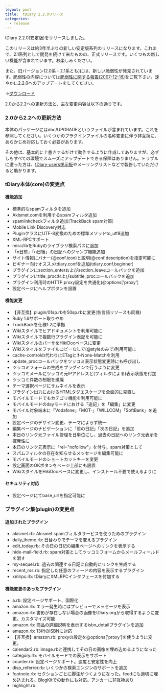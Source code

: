```yaml
---
leyout: post
title:  tDiary 2.2.0リリース
categories:
  - release
---
```

tDiary 2.2.0(安定版)をリリースしました。

このリリースは約3年半ぶりの新しい安定版系列のリリースになります。これまで、2.1系列として開発を続けて来たものの、正式リリースです。いくつもの新しい機能が含まれています。お楽しみください。

また、旧バージョン(2.0系・2.1系とも)には、新しい脆弱性が発見されています。脆弱性の内容については[脆弱性に関する報告(2007-12-16)](20071215.html)をご覧下さい。速やかに2.2.0へのアップデートをしてください。

→[ダウンロード](http://www.tdiary.org/20021112.html)

2.0から2.2への更新方法と、主な変更内容は以下の通りです。

### 2.0から2.2への更新方法
本体のパッケージにはdoc/UPGRADEというファイルが含まれています。これを参照してください。いくつかのプラグインファイルの名称変更に伴う非互換に、あらかじめ対応しておく必要があります。

その他は、基本的に上書きするだけで動作するように作成してありますが、必ずしもすべての環境でスムーズにアップデートできる保障はありません。トラブルに遭った方は、[tDiary-users掲示板](http://tdiary-users.sourceforge.jp/cgi-bin/wforum/wforum.cgi)やメーリングリストなどで報告していただけると助かります。

### tDiary本体(core)の変更点
#### 機能追加
* 標準的なspamフィルタを追加
* Akismet.comを利用するspamフィルタ追加
* spamlinkcheckフィルタ追加(TrackBack spam対策)
* Mobile Link Discovery対応
* PluginクラスにUTF-8変換のための標準メソッドto_utf8追加
* XML-RPCサポート
* misc/libをRubyのライブラリ検索パスに追加
* 「n日前」「n日後」の日記へのジャンプ機能追加
* サイト情報にバナー(@conf.icon)と説明(@conf.description)を指定可能に
* ビギナー向けオススメtdiary.confを追加(tdiary.conf.beginner)
* プラグインにsection_enterおよびsection_leaveコールバックを追加
* プラグインにtitle_procおよびsubtitle_procコールバックを追加
* プラグイン利用時のHTTP proxy設定を共通化(@options['proxy']
* 設定ページにヘルプボタンを設置

#### 機能変更
* 【非互換】plugin/01sp.rbを50sp.rbに変更(各言語リソースも同様)
* Ruby 1.6サポート取りやめ
* TrackBackを仕様1.2に準拠
* Wikiスタイルでヒアドキュメントを利用可能に
* Wikiスタイルで複数行プラグイン表記を可能に
* WikiスタイルのパーサをHikiDocベースに変更
* Wikiスタイルをファイルコピーなしで(@styleのみで)利用可能に
* cache-controlの代わりにETagとIf-None-Matchを利用
* update_procコールバックをツッコミ表示状態変更時にも呼び出し
* ツッコミフォームの生成をプラグインで行うように変更
* ツッコミメールにツッコミ元IPアドレスと(フィルタによる)表示状態を付加
* ツッコミ件数の制限を撤廃
* テーマ選択ページにサムネイルを表示
* プラグイン出力におけるHTMLタグエスケープを全面的に見直し
* モバイルモードでもカテゴリ機能を利用可能に
* モバイルモードのdayモードにおける「追記」を「編集」に変更
* モバイル対象端末に「Vodafone」「MOT-」「WILLCOM」「SoftBank」を追加
* 設定ページのデザイン変更、テーマによらず統一
* 編集ページのナビゲーションに「前の日記」「次の日記」を追加
* 本日のリンク元ファイル管理を日単位にし、過去の日記へのリンク元表示を揮発性に
* 本日のリンク元表示に「rel="nofollow"」を付与。spam対策として
* スパムフィルタの存在を知らせるメッセージを編集可能に
* モバイルモードのショートカットキーを変更
* 設定画面のOKボタンをページ上部にも設置
* WikiスタイルをHikiDocベースに変更し、インストール不要で使えるように

#### セキュリティ対応
*  設定ページにてbase_urlを指定可能に

### プラグイン集(plugin)の変更点
#### 追加されたプラグイン
* akismet.rb: Akismet spamフィルタサービスを使うためのプラグイン
* daily_theme.rb: 日替わりでテーマを変えるプラグイン
* edit_today.rb: その日の日記の編集ページへのリンクを表示する
* hide-mail-field.rb: spam対策としてツッコミフォームからメールフィールドを消す
* my-sequel.rb: 過去の関連する日記に自動的にリンクを生成する
* recent_rss.rb: 指定した任意のフィードの内容を表示するプラグイン
* xmlrpc.rb: tDiaryにXMLRPCインタフェースを付加する

#### 機能変更のあったプラグイン
* a.rb: 設定ページサポート、国際化
* amazon.rb: エラー発生時にはプレビューでメッセージを表示
* amazon.rb: 書影が存在しない場合の画像をtDiary.orgから取得するように変更。カスタマイズ可能
* amazon.rb: 商品の詳細説明を表示するisbn_detailプラグインを追加
* amazon.rb: 13桁のISBNに対応
* 【非互換】amazon.rb: proxyの設定を@options['proxy']を使うように変更。
* calendar2.rb: image.rbと連携してその日の画像を埋め込めるようになった
* category.rb: モバイルモードでの表示をサポート
* counter.rb: 設定ページサポート。速度と安定性を向上
* disp_referrer.rb: いくつかの検索エンジンのサポートを追加
* footnote.rb: セクションごとに脚注がつくようになった。feedにも適切に埋め込まれる。BlogKitでの動作にも対応。アンカーに非互換あり
* highlight.rb: <title>タグに選択中のセクションのサブタイトルを設定
* jdate.rb: contribパッケージに移動
* kw.rb: UTF-8をサポート
* 【非互換】makerss.rb: ツッコミ抜きのフィードも同時に生成可能になった。makerss.hidecommentオプションは撤廃
* makerss.rb: フィードの本文中に「ツッコミを入れる」リンクを付加
* makerss.rb: 日記更新時にフィードも更新するかどうか選択可能になった
* makerss.rb: Mobile Link Discoveryをサポート
* 【非互換】recent_comment.rb, recent_comment3.rb: 順序なしリストを使うようにHTMLを変更
* 【非互換】recent_comment.rb, recent_comment3.rb: 設定ページを設け、オプションを全廃
* recent_trackback3.rb, recent_comment3.rb: ツリービューをサポート
* 【非互換】recent_trackback3.rb: 順序なしリストを使うようにHTMLを変更し、recent_trackback3.seオプションを撤廃
* search_control.rb: カテゴリーページは検索エンジンに登録しないように強制
* search_form.rb: 検索キーワードを展開するextract_search_keywordプラグインを追加
* tb-send.rb: TrackBack仕様1.2に準拠
* 【非互換】title_list.rb, recent_list.rb: 順序なしリストを使うようにHTMLを変更
* windex.rb: contribパッケージに移動
* XSS対策のため出力時エスケープ処理を徹底
* 国際化を徹底
* feedやTrackBackを出力する場合の文字コードをUTF-8に統一
* 更新および設定ページ内のラジオボタン/チェックボックスでラベルのクリックでも動作するように
* セキュアモードでは動作しないプラグインをセキュアモードから使った場合にメッセージを表示

### テーマ集(theme)に追加された新しいテーマ
* 90
* te
* vi
* lcd
* yae
* zef
* query111or
* aqua
* city
* memo
* mixi
* navy
* noto
* pict
* soda
* town
* ymck
* manuscript-brown
* manuscript-green
* green-tea
* wall5_tatami
* dot-lime
* dot-pink
* artnouveau-green
* delta
* tour-de-hokkaido
* dot-orange
* hatena_cinnamon
* jungler
* monochrome
* lcars
* utsusemi
* memo2
* memo3
* pearl
* orkut
* wall1
* wall2
* wall3
* wall4
* web20
* quirky2
* chiffon_pink
* chiffon_skyblue
* 3minutes
* hatena_japanese
* hatena_savanna-red
* dot-sky
* mixi-green
* bistro_menu
* black-blue
* nut-brown
* kurenai
* blackboard
* hatena-red
* hatena-lime
* hatena-pink
* glass_emerald
* soft-gold
* hatena_water
* dotted_line-green
* hatena_leaf
* hatena_rainyseason
* pokke-orange
* glass_light_blue
* kitchen-natural
* hatena_savanna-green
* leafgreen
* choochoo
* dotted_line-blue
* halloween
* dotted_line-red
* ginkgo
* artnouveau-red
* black-green
* asterisk-maroon
* widthfix
* mt_fuji
* pokke-blue
* kasumi
* artnouveau-blue
* asterisk-orange
* hazakura
* mini-g
* mini-p
* mirage
* momiji
* glass_orange
* glass_purple
* quirky
* shirakaba
* colorlabel
* glass_green
* hatena-black
* hatena-brown
* asterisk-lightgray
* rim-mizuiro
* hatena-green
* chiffon_leafgreen
* query000
* query011
* query101
* query110
* hatena-sepia
* hatena-white
* glass_yellow
* mixi-blue
* mixi-pink
* kitchen-french
* blue-dash
* rim-daidaiiro
* rim-fujiiro
* asterisk-blue
* asterisk-pink
* pastelpink
* hatena-lightblue
* hatena-lightgray
* hatena-orange
* hatena-purple
* hatena-darkgray
* black-red
* britannian
* rim-tanpopoiro
* hatena_savanna-blue
* rim-wakabairo
* kitchen-classic
* rim-sakurairo
* glass_blue
* glass_pink
* cherry_blossom_r
* glass_red
* smoking_gray

### BlogKitの変更点
#### 機能追加
* blog-style.rb: BlogKit独自のスタイルを設定するプラグイン。BlogKit運用時に有効化(ほぼ)必須。archive.rbから独立
* title-link.rb: 記事のタイトルをPermalinkへのリンクにするプラグイン

#### 機能変更
* 【非互換】recent-entry.rb: recent-entry2.rbとマージ。recent-entry2.rbは廃止
* title-navi.rb: 編集時に前後の記事に移動するリンクを表示
* whatsnew-list.rb: フィードの文字コードをUTF-8に固定
* whatsnew-list.rb: 記事更新時にフィードも更新するかどうか選択可能に
* whatsnew-list.rb: Mobile Link Discoveryをサポート
* whatsnew-list.rb: feed本文中にコメントとTrackBackの数を含めた
* セキュアモードでは動作しないプラグインをセキュアモードから使った場合にメッセージを表示

